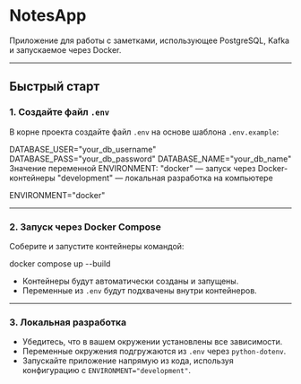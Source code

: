 # NotesApp

Приложение для работы с заметками, использующее PostgreSQL, Kafka и запускаемое через Docker.

---

## Быстрый старт

### 1. Создайте файл `.env`

В корне проекта создайте файл `.env` на основе шаблона `.env.example`:

DATABASE_USER="your_db_username"
DATABASE_PASS="your_db_password"
DATABASE_NAME="your_db_name"
Значение переменной ENVIRONMENT:
"docker" — запуск через Docker-контейнеры
"development" — локальная разработка на компьютере

ENVIRONMENT="docker"

---

### 2. Запуск через Docker Compose

Соберите и запустите контейнеры командой:

docker compose up --build

- Контейнеры будут автоматически созданы и запущены.
- Переменные из `.env` будут подхвачены внутри контейнеров.

---

### 3. Локальная разработка

- Убедитесь, что в вашем окружении установлены все зависимости.
- Переменные окружения подгружаются из `.env` через `python-dotenv`.
- Запускайте приложение напрямую из кода, используя конфигурацию с `ENVIRONMENT="development"`.